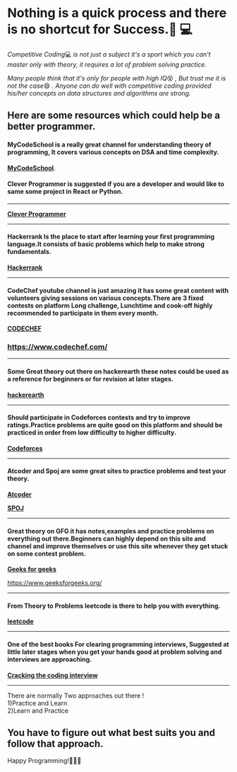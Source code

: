 # Nothing is a quick process and there is no shortcut for Success.🧘 💻

*Competitive Coding*💻 _is not just a subject it's a sport which you can't master only with theory, it requires a lot of problem solving practice._

*Many people think that it's only for people with high IQ*😵 *, But trust me it is not the case*😄 _. Anyone can do well with competitive coding provided his/her concepts on data structures and algorithms are strong._

## Here are some resources which could help be a better programmer.

#### MyCodeSchool is a really great channel for understanding theory of programming, It covers various concepts on DSA and time complexity.

**[MyCodeSchool](https://www.youtube.com/user/mycodeschool)**.

#### Clever Programmer is suggested if you are a developer and would like to same some project in React or Python.

<hr>

**[Clever Programmer](https://www.youtube.com/channel/UCqrILQNl5Ed9Dz6CGMyvMTQ)**

<hr>

#### Hackerrank Is the place to start after learning your first programming language.It consists of basic problems which help to make strong fundamentals.

**[Hackerrank](https://www.hackerrank.com/)**

<hr>

#### CodeChef youtube channel is just amazing it has some great content with volunteers giving sessions on various concepts.There are 3 fixed contests on platform Long challenge, Lunchtime and cook-off highly recommended to participate in them every month.

**[CODECHEF](https://www.youtube.com/user/codechefofficial)**

### <https://www.codechef.com/>

<hr>

#### Some Great theory out there on hackerearth these notes could be used as a reference for beginners or for revision at later stages.

**[hackerearth](https://www.hackerearth.com/practice/)**

<hr>

#### Should participate in Codeforces contests and try to improve ratings.Practice problems are quite good on this platform and should be practiced in order from low difficulty to higher difficulty.

**[Codeforces](https://codeforces.com/)**

<hr>

#### Atcoder and Spoj are some great sites to practice problems and test your theory.

**[Atcoder](https://atcoder.jp/)**

**[SPOJ](https://www.spoj.com/)**

<hr>

#### Great theory on GFG it has notes,examples and practice problems on everything out there.Beginners can highly depend on this site and channel and improve themselves or use this site whenever they get stuck on some contest problem.

**[Geeks for geeks](https://www.youtube.com/channel/UC0RhatS1pyxInC00YKjjBqQ)**

<https://www.geeksforgeeks.org/>

<hr>

#### From Theory to Problems leetcode is there to help you with everything.

**[leetcode](https://leetcode.com/)**

<hr>

#### One of the best books For clearing programming interviews, Suggested at little later stages when you get your hands good at problem solving and interviews are approaching.

**[Cracking the coding interview](https://www.amazon.in/Cracking-the-Coding-Interview/dp/0984782869/ref=sr_1_2?dchild=1&keywords=cracking+the+coding+interview&qid=1603566768&sr=8-2)**

<hr>

There are normally Two approaches out there !
<br>
1)Practice and Learn<br>
2)Learn and Practice<br>

## You have to figure out what best suits you and follow that approach.

Happy Programming!🎉🎉🎉
